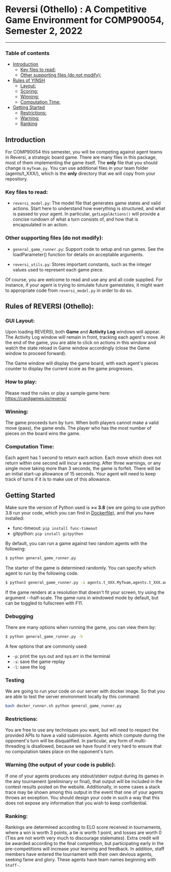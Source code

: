 # Reversi (Othello) : A Competitive Game Environment for COMP90054, Semester 2, 2022
---------------------------------------------------------------------------

### Table of contents

  * [Introduction](#introduction)
     * [Key files to read:](#key-files-to-read)
     * [Other supporting files (do not modify):](#other-supporting-files-do-not-modify)
  * [Rules of YINSH](#rules-of-yinsh)
     * [Layout:](#layout)
     * [Scoring:](#scoring)
     * [Winning:](#winning)
     * [Computation Time:](#computation-time)
  * [Getting Started](#getting-started)
     * [Restrictions:](#restrictions)
     * [Warning:](#warning)
     * [Ranking](#ranking)
  
## Introduction

For COMP90054 this semester, you will be competing against agent teams in Reversi, a strategic board game.
There are many files in this package, most of them implementing the game itself. The **only** file that you should change is `myTeam.py`. You can use additional files in your team folder (agents/t_XXX/), which is the **only** directory that we will copy from your repository. 

### Key files to read:

* `reversi_model.py`: The model file that generates game states and valid actions. Start here to understand how everything is structured, and what is passed to your agent. In particular, ```getLegalActions()``` will provide a concise rundown of what a turn consists of, and how that is encapsulated in an action.
<!-- * `agents/generic/example_bfs.py`: Example code that defines the skeleton of a basic planning agent. You aren't required to use any of the filled in code, but your agent submitted in `mctAgent.py` will at least need to be initialised with __init__(self, _id), and implement SelectAction(self, actions, rootstate) to return a valid action when asked. -->

### Other supporting files (do not modify):

* `general_game_runner.py`: Support code to setup and run games. See the loadParameter() function for details on acceptable arguments.

* `reversi_utils.py`: Stores important constants, such as the integer values used to represent each game piece.

Of course, you are welcome to read and use any and all code supplied. For instance, if your agent is trying to simulate future gamestates, it might want to appropriate code from `reversi_model.py` in order to do so.


## Rules of REVERSI (Othello):

### GUI Layout: 

Upon loading REVERSI, both **Game** and **Activity Log** windows will appear. The Activity Log window will remain in front, tracking each agent's move. At the end of the game, you are able to click on actions in this window and watch the state reload in Game window accordingly (close the Game window to proceed forward).

The Game window will display the game board, with each agent's pieces counter to display the current score as the game progresses.

### How to play:

Please read the rules or play a sample game here: https://cardgames.io/reversi/

### Winning:

The game proceeds turn by turn. When both players cannot make a valid move (pass), the game ends. The player who has the most number of pieces on the board wins the game. 

### Computation Time:

Each agent has 1 second to return each action. Each move which does not return within one second will incur a warning. After three warnings, or any single move taking more than 3 seconds, the game is forfeit. 
There will be an initial start-up allowance of 15 seconds. Your agent will need to keep track of turns if it is to make use of this allowance. 


## Getting Started

Make sure the version of Python used is **>= 3.8** (we are going to use python 3.8 run your code, which you can find in [Dockerfile](docker\Dockerfile)), and that you have installed:
* func-timeout: ```pip install func-timeout```
* gitpython: ```pip install gitpython```

By default, you can run a game against two random agents with the following:

```bash
$ python general_game_runner.py
```

The starter of the game is determined randomly. You can specify which agent to run by the following code.
```bash
$ python3 general_game_runner.py -a agents.t_XXX.MyTeam,agents.t_XXX.anotherAgent
```

If the game renders at a resolution that doesn't fit your screen, try using the argument --half-scale. The game runs in windowed mode by default, but can be toggled to fullscreen with F11.

### Debugging

There are many options when running the game, you can view them by:
```bash
$ python general_game_runner.py -h
```
A few options that are commonly used: 
* `-p`: print the sys.out and sys.err in the terminal
* `-s`: save the game replay
* `-l`: save the log

### Testing
We are going to run your code on our server with docker image. So that you are able to test the server environment locally by this command:
```bash
bash docker_runner.sh python general_game_runner.py 
```

### Restrictions: 

You are free to use any techniques you want, but will need to respect the provided APIs to have a valid submission. Agents which compute during the opponent's turn will be disqualified. In particular, any form of multi-threading is disallowed, because we have found it very hard to ensure that no computation takes place on the opponent's turn.

### Warning (the output of your code is public): 

If one of your agents produces any stdout/stderr output during its games in the any tournament (preliminary or final), that output will be included in the contest results posted on the website. Additionally, in some cases a stack trace may be shown among this output in the event that one of your agents throws an exception. You should design your code in such a way that this does not expose any information that you wish to keep confidential.

### Ranking: 

Rankings are determined according to ELO score received in tournaments, where a win is worth 3 points, a tie is worth 1 point, and losses are worth 0 (Ties are not worth very much to discourage stalemates). Extra credit will be awarded according to the final competition, but participating early in the pre-competitions will increase your learning and feedback. In addition, staff members have entered the tournament with their own devious agents, seeking fame and glory. These agents have team names beginning with `Staff-`.
